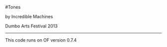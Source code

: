 #Tones

by Incredible Machines

Dumbo Arts Festival 2013

_________


This code runs on OF version 0.7.4
